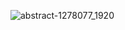 ![abstract-1278077_1920](https://user-images.githubusercontent.com/67919419/114312149-4e3c2c80-9afa-11eb-9e27-cd92f0221589.jpg)
